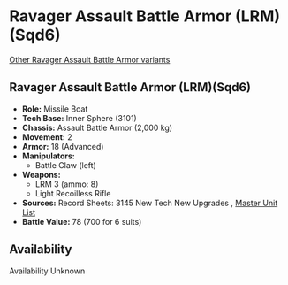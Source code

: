 # Ravager Assault Battle Armor (LRM)(Sqd6) 

[Other Ravager Assault Battle Armor variants](../ravager_assault_battle_armor.md) 

## Ravager Assault Battle Armor (LRM)(Sqd6) 

- **Role:** Missile Boat 
- **Tech Base:** Inner Sphere (3101) 
- **Chassis:** Assault Battle Armor (2,000 kg) 
- **Movement:** 2 
- **Armor:** 18 (Advanced) 
- **Manipulators:** 
  - Battle Claw (left) 
- **Weapons:** 
  - LRM 3 (ammo: 8) 
  - Light Recoilless Rifle 
- **Sources:** Record Sheets: 3145 New Tech New Upgrades , [Master Unit List](http://masterunitlist.info/Unit/Details/9164) 
- **Battle Value:** 78 (700 for 6 suits) 

## Availability 

Availability Unknown 

